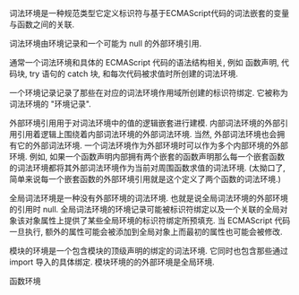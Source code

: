 词法环境是一种规范类型它定义标识符与基于ECMAScript代码的词法嵌套的变量与函数之间的关联.

词法环境由环境记录和一个可能为 null 的外部环境引用.

通常一个词法环境和具体的 ECMAScript 代码的语法结构相关, 例如 函数声明, 代码块, try 语句的 catch 块, 和每次代码被求值时所创建的词法环境.

一个环境记录记录了那些在对应的词法环境作用域所创建的标识符绑定. 它被称为词法环境的 "环境记录".

外部环境引用用于对词法环境中的值的逻辑嵌套进行建模. 内部词法环境的外部引用引用着逻辑上围绕着内部词法环境的外部词法环境. 当然, 外部词法环境也会拥有它的外部词法环境. 一个词法环境作为外部环境时可以作为多个内部环境的外部环境. 例如, 如果一个函数声明内部拥有两个嵌套的函数声明那么每一个嵌套函数的词法环境都将其外部词法环境作为当前对周围函数求值的词法环境. (太拗口了, 简单来说每一个嵌套函数的外部环境引用就是这个定义了两个函数的词法环境.)

全局词法环境是一种没有外部环境的词法环境. 也就是说全局词法环境的外部环境的引用时 null. 全局词法环境的环境记录可能被标识符绑定以及一个关联的全局对象该对象属性上提供了某些全局环境的标识符绑定所预填充. 当 ECMAScript 代码一旦执行, 额外的属性可能会被添加到全局对象上而最初的属性也可能会被修改.

模块的环境是一个包含模块的顶级声明的绑定的词法环境. 它同时也包含那些通过 import 导入的具体绑定. 模块环境的的外部环境是全局环境.

函数环境






